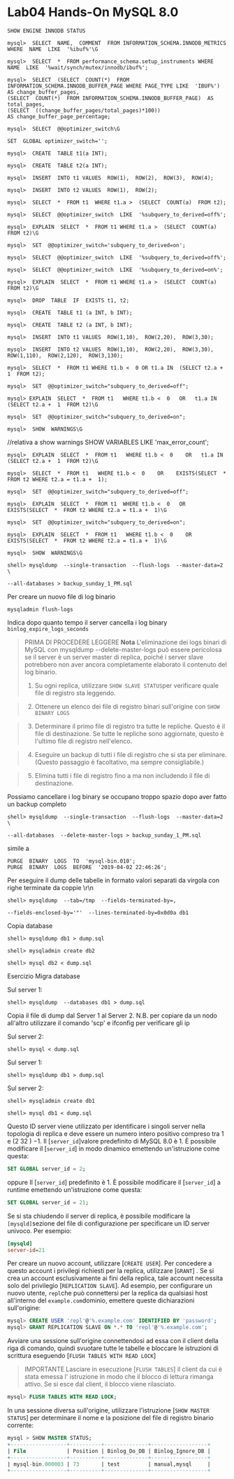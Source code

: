 # Lab04 Hands-On MySQL 8.0


```
SHOW ENGINE INNODB STATUS
```


```
mysql>  SELECT  NAME,  COMMENT  FROM INFORMATION_SCHEMA.INNODB_METRICS WHERE  NAME  LIKE  '%ibuf%'\G
```


```
mysql>  SELECT  *  FROM performance_schema.setup_instruments WHERE  NAME  LIKE  '%wait/synch/mutex/innodb/ibuf%';
```

```
mysql>  SELECT  (SELECT  COUNT(*)  FROM INFORMATION_SCHEMA.INNODB_BUFFER_PAGE WHERE PAGE_TYPE LIKE  'IBUF%')  AS change_buffer_pages, 
(SELECT  COUNT(*)  FROM INFORMATION_SCHEMA.INNODB_BUFFER_PAGE)  AS total_pages,
(SELECT  ((change_buffer_pages/total_pages)*100))
AS change_buffer_page_percentage;
```
```
mysql>  SELECT  @@optimizer_switch\G
```
```
SET  GLOBAL optimizer_switch='';
```

```
mysql>  CREATE  TABLE t1(a INT);  
```

```
mysql>  CREATE  TABLE t2(a INT);  
```

```
mysql>  INSERT  INTO t1 VALUES  ROW(1),  ROW(2),  ROW(3),  ROW(4);  
```

```
mysql>  INSERT  INTO t2 VALUES  ROW(1),  ROW(2);  
```
```
mysql>  SELECT  *  FROM t1  WHERE t1.a >  (SELECT  COUNT(a)  FROM t2);
```
```
mysql>  SELECT  @@optimizer_switch  LIKE  '%subquery_to_derived=off%';
```
```
mysql>  EXPLAIN  SELECT  *  FROM t1 WHERE t1.a >  (SELECT  COUNT(a)  FROM t2)\G
```
```
mysql>  SET  @@optimizer_switch='subquery_to_derived=on';
```
```
mysql>  SELECT  @@optimizer_switch  LIKE  '%subquery_to_derived=off%';
```
```
mysql>  SELECT  @@optimizer_switch  LIKE  '%subquery_to_derived=on%';
```
```
mysql>  EXPLAIN  SELECT  *  FROM t1 WHERE t1.a >  (SELECT  COUNT(a)  FROM t2)\G
```


```
mysql>  DROP  TABLE  IF  EXISTS t1, t2;
```
```
mysql>  CREATE  TABLE t1 (a INT, b INT);  
```
```
mysql>  CREATE  TABLE t2 (a INT, b INT);  
```
```
mysql>  INSERT  INTO t1 VALUES  ROW(1,10),  ROW(2,20),  ROW(3,30);  
```
```
mysql>  INSERT  INTO t2 VALUES  ROW(1,10),  ROW(2,20),  ROW(3,30),  ROW(1,110),  ROW(2,120),  ROW(3,130);
```

```
mysql>  SELECT  *  FROM t1 WHERE t1.b <  0 OR t1.a IN  (SELECT t2.a +  1  FROM t2);
```
```
mysql>  SET  @@optimizer_switch="subquery_to_derived=off";
```
```
mysql> EXPLAIN  SELECT  *  FROM t1   WHERE t1.b <  0   OR   t1.a IN  (SELECT t2.a +  1  FROM t2)\G
```

```
mysql>  SET  @@optimizer_switch="subquery_to_derived=on";
```

```
mysql>  SHOW  WARNINGS\G
```
//relativa a show warnings SHOW  VARIABLES  LIKE  'max_error_count';
```
mysql>  EXPLAIN  SELECT  *  FROM t1   WHERE t1.b <  0    OR   t1.a IN  (SELECT t2.a +  1  FROM t2)\G
```
```
mysql>  SELECT  *  FROM t1   WHERE t1.b <  0    OR    EXISTS(SELECT  *  FROM t2 WHERE t2.a = t1.a +  1);
```
```
mysql>  SET  @@optimizer_switch="subquery_to_derived=off";
```
```
mysql>  EXPLAIN  SELECT  *  FROM t1  WHERE t1.b <  0   OR  EXISTS(SELECT  *  FROM t2 WHERE t2.a = t1.a +  1)\G
```
```
mysql>  SET  @@optimizer_switch="subquery_to_derived=on";
```
```
mysql>  EXPLAIN  SELECT  *  FROM t1   WHERE t1.b <  0    OR    EXISTS(SELECT  *  FROM t2 WHERE t2.a = t1.a +  1)\G
```
```
mysql>  SHOW  WARNINGS\G
```


```
shell> mysqldump  --single-transaction  --flush-logs  --master-data=2 \

--all-databases > backup_sunday_1_PM.sql
```
Per creare un nuovo file di log binario 
```
mysqladmin flush-logs
```
Indica dopo quanto tempo il server cancella i log binary
`binlog_expire_logs_seconds`


>PRIMA DI PROCEDERE LEGGERE
>**Nota** L'eliminazione dei logs binari di MySQL con mysqldump --delete-master-logs può essere pericolosa se il server è un server master di replica, poiché i server slave potrebbero non aver ancora completamente elaborato il contenuto del log binario. 
>1.  Su ogni replica, utilizzare `SHOW SLAVE STATUS`per verificare quale file di registro sta leggendo.
    
>2.  Ottenere un elenco dei file di registro binari sull'origine con `SHOW BINARY LOGS`
    
>3.  Determinare il primo file di registro tra tutte le repliche. Questo è il file di destinazione. Se tutte le repliche sono aggiornate, questo è l'ultimo file di registro nell'elenco.
    
>4.  Eseguire un backup di tutti i file di registro che si sta per eliminare. (Questo passaggio è facoltativo, ma sempre consigliabile.)
    
>5.  Elimina tutti i file di registro fino a ma non includendo il file di destinazione.

Possiamo cancellare i log binary se occupano troppo spazio dopo aver fatto un
backup completo
```
shell> mysqldump  --single-transaction  --flush-logs  --master-data=2 \

--all-databases  --delete-master-logs > backup_sunday_1_PM.sql
```
simile a 
```
PURGE  BINARY  LOGS  TO  'mysql-bin.010';  
PURGE  BINARY  LOGS  BEFORE  '2019-04-02 22:46:26';
```


Per eseguire il dump delle tabelle in formato valori separati da virgola con righe terminate da coppie \r\n
```
shell> mysqldump  --tab=/tmp  --fields-terminated-by=,

--fields-enclosed-by='"'  --lines-terminated-by=0x0d0a db1
```
Copia database
```
shell> mysqldump db1 > dump.sql

shell> mysqladmin create db2

shell> mysql db2 < dump.sql
```

Esercizio
Migra database



Sul server 1:
```
shell> mysqldump  --databases db1 > dump.sql
```
  

Copia il file di dump dal Server 1 al Server 2.
N.B. per copiare da un nodo all'altro utilizzare il comando 'scp' e ifconfig per verificare gli ip

Sul server 2:
```
shell> mysql < dump.sql
```

Sul server 1:
```
shell> mysqldump db1 > dump.sql
```
  

Sul server 2:
```
shell> mysqladmin create db1

shell> mysql db1 < dump.sql
```





Questo ID server viene utilizzato per identificare i singoli server nella topologia di replica e deve essere un numero intero positivo compreso tra 1 e (2 32 ) −1. Il [`server_id`]valore predefinito di MySQL 8.0 è 1. È possibile modificare il [`server_id`] in modo dinamico emettendo un'istruzione come questa:






```sql
SET GLOBAL server_id = 2;
```
oppure
Il [`server_id`] predefinito è 1. È possibile modificare il [`server_id`] a runtime emettendo un'istruzione come questa:

```sql
SET GLOBAL server_id = 21;
```

Se si sta chiudendo il server di replica, è possibile modificare la `[mysqld]`sezione del file di configurazione per specificare un ID server univoco. Per esempio:

```ini
[mysqld]
server-id=21
```

Per creare un nuovo account, utilizzare [`CREATE USER`]. Per concedere a questo account i privilegi richiesti per la replica, utilizzare [`GRANT`] . Se si crea un account esclusivamente ai fini della replica, tale account necessita solo del privilegio [`REPLICATION SLAVE`]. Ad esempio, per configurare un nuovo utente, `repl`che può connettersi per la replica da qualsiasi host all'interno del `example.com`dominio, emettere queste dichiarazioni sull'origine:

```sql
mysql> CREATE USER 'repl'@'%.example.com' IDENTIFIED BY 'password';
mysql> GRANT REPLICATION SLAVE ON *.* TO 'repl'@'%.example.com';
```

Avviare una sessione sull'origine connettendosi ad essa con il client della riga di comando, quindi svuotare tutte le tabelle e bloccare le istruzioni di scrittura eseguendo [`FLUSH TABLES WITH READ LOCK`]





>IMPORTANTE
>Lasciare in esecuzione [`FLUSH TABLES`] il client da cui è stata emessa l' istruzione in modo che il blocco di lettura rimanga attivo. Se si esce dal client, il blocco viene rilasciato.
```sql
mysql> FLUSH TABLES WITH READ LOCK;
```


In una sessione diversa sull'origine, utilizzare l'istruzione [`SHOW MASTER STATUS`] per determinare il nome e la posizione del file di registro binario corrente:

```sql
mysql > SHOW MASTER STATUS;
+------------------+----------+--------------+------------------+
| File             | Position | Binlog_Do_DB | Binlog_Ignore_DB |
+------------------+----------+--------------+------------------+
| mysql-bin.000003 | 73       | test         | manual,mysql     |
+------------------+----------+--------------+------------------+
```
